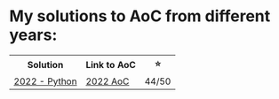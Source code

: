 # My solutions to AoC from different years:

<table align="center">
  <tr>
    <th>Solution</th>
    <th>Link to AoC</th>
    <th>⭐</th>
  </tr>
  <tr>
    <td><a href="../../tree/2022">2022 - Python</a></td>
    <td><a href="https://adventofcode.com/2022">2022 AoC</a></td>
    <td>44/50</td>

  </tr>
</table>